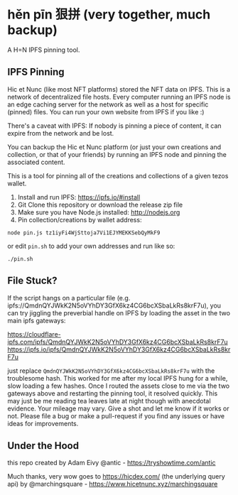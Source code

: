 # hěn pīn 狠拼 (very together, much backup)

A H=N IPFS pinning tool.

## IPFS Pinning

Hic et Nunc (like most NFT platforms) stored the NFT data on IPFS. This is a network of decentralized file hosts. Every computer running an IPFS node is an edge caching server for the network as well as a host for specific (pinned) files. You can run your own website from IPFS if you like :)

There's a caveat with IPFS: If nobody is pinning a piece of content, it can expire from the network and be lost.

You can backup the Hic et Nunc platform (or just your own creations and collection, or that of your friends) by running an IPFS node and pinning the associated content.

This is a tool for pinning all of the creations and collections of a given tezos wallet.

1. Install and run IPFS: https://ipfs.io/#install
2. Git Clone this repository or download the release zip file
3. Make sure you have Node.js installed: http://nodejs.org
4. Pin collection/creations by wallet address:

```
node pin.js tz1iyFi4WjSttoja7Vi1EJYMEKKSebQyMkF9
```

or edit `pin.sh` to add your own addresses and run like so:

```
./pin.sh
```

## File Stuck?

If the script hangs on a particular file (e.g. ipfs://QmdnQYJWkK2N5oVYhDY3GfX6kz4CG6bcXSbaLkRs8krF7u), you can try jiggling the preverbial handle on IPFS by loading the asset in the two main ipfs gateways:

https://cloudflare-ipfs.com/ipfs/QmdnQYJWkK2N5oVYhDY3GfX6kz4CG6bcXSbaLkRs8krF7u
https://ipfs.io/ipfs/QmdnQYJWkK2N5oVYhDY3GfX6kz4CG6bcXSbaLkRs8krF7u

just replace `QmdnQYJWkK2N5oVYhDY3GfX6kz4CG6bcXSbaLkRs8krF7u` with the troublesome hash. This worked for me after my local IPFS hung for a while, slow loading a few hashes. Once I routed the assets close to me via the two gateways above and restarting the pinning tool, it resolved quickly. This may just be me reading tea leaves late at night though with anecdotal evidence. Your mileage may vary. Give a shot and let me know if it works or not. Please file a bug or make a pull-request if you find any issues or have ideas for improvements.

## Under the Hood

this repo created by Adam Eivy @antic - https://tryshowtime.com/antic

Much thanks, very wow goes to https://hicdex.com/ (the underlying query api) by @marchingsquare - https://www.hicetnunc.xyz/marchingsquare
